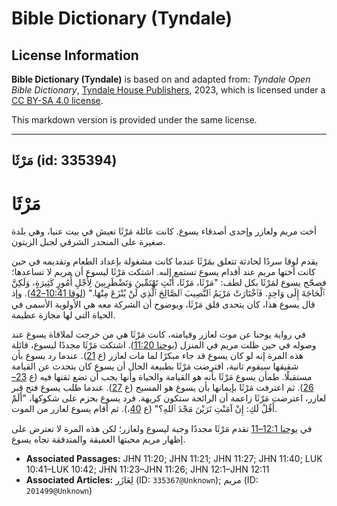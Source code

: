 # Bible Dictionary (Tyndale)

## License Information

**Bible Dictionary (Tyndale)** is based on and adapted from: _Tyndale Open Bible Dictionary_, [Tyndale House Publishers](https://tyndaleopenresources.com/), 2023, which is licensed under a [CC BY-SA 4.0 license](https://creativecommons.org/licenses/by-sa/4.0/legalcode.en).

This markdown version is provided under the same license.



--------------------------------

## مَرْثَا (id: 335394)

مَرْثَا
=======

أخت مريم ولعازر وإحدى أصدقاء يسوع. كانت عائلة مَرْثَا تعيش في بيت عنيا، وهي بلدة صغيرة على المنحدر الشرقي لجبل الزيتون.

يقدم لوقا سردًا لحادثة تتعلق بمَرْثَا عندما كانت مشغولة بإعداد الطعام وتقديمه في حين كانت أختها مريم عند أقدام يسوع تستمع إلىه. اشتكت مَرْثَا ليسوع أن مريم لا تساعدها؛ فصحّح يسوع لمَرْثَا بكل لطف: "مَرْثَا، مَرْثَا، أَنْتِ تَهْتَمِّينَ وَتَضْطَرِبِينَ لِأَجْلِ أُمُورٍ كَثِيرَةٍ، وَلَكِنَّ ٱلْحَاجَةَ إِلَى وَاحِدٍ. فَٱخْتَارَتْ مَرْيَمُ ٱلنَّصِيبَ ٱلصَّالِحَ ٱلَّذِي لَنْ يُنْزَعَ مِنْهَا." ([لوقا 10:41–42](https://ref.ly/Luke10:41-Luke10:42)). وإذ قال يسوع هذا، كان يتحدى قلق مَرْثَا، ويوضوح أن الشركة معه هي الأولوية الأسمى في الحياة التي لها مجازة عظيمة.

في رواية يوحنا عن موت لعازر وقيامته، كانت مَرْثَا هي من خرجت لملاقاة يسوع عند وصوله في حين ظلت مريم في المنزل ([يوحنا 11:20](https://ref.ly/John11:20)). اشتكت مَرْثَا مجددًا ليسوع، قائلة هذه المرة إنه لو كان يسوع قد جاء مبكرًا لما مات لعازر (ع [21](https://ref.ly/John11:21)). عندما رد يسوع بأن شقيقها سيقوم ثانية، افترضت مَرْثَا بطبيعة الحال أن يسوع كان يتحدث عن القيامة مستقبلًا. طمأن يسوع مَرْثَا بأنه هو القيامة والحياة وأنها يجب أن تضع ثقتها فيه (ع [23–26](https://ref.ly/John11:23-John11:26)). ثم اعترفت مَرْثَا بإيمانها بأن يسوع هو المسيح (ع [27](https://ref.ly/John11:27)). عندما طلب يسوع فتح قبر لعازر، اعترضت مَرْثَا زاعمة أن الرائحة ستكون كريهة. فرد يسوع بحزم على شكوكها، "أَلَمْ أَقُلْ لَكِ: إِنْ آمَنْتِ تَرَيْنَ مَجْدَ ٱللهِ؟" (ع [40](https://ref.ly/John11:40)،). ثم أقام يسوع لعازر من الموت.

في [يوحنا 12:1–11](https://ref.ly/John12:1-John12:11) تقدم مَرْثَا مجددًا وجبة ليسوع ولعازر؛ لكن هذه المرة لا تعترض على إظهار مريم محبتها العميقة والمتدفقة تجاه يسوع. 

* **Associated Passages:** JHN 11:20; JHN 11:21; JHN 11:27; JHN 11:40; LUK 10:41–LUK 10:42; JHN 11:23–JHN 11:26; JHN 12:1–JHN 12:11
* **Associated Articles:** لِعَازَر (ID: `335367@Unknown`); مريم (ID: `201499@Unknown`)

